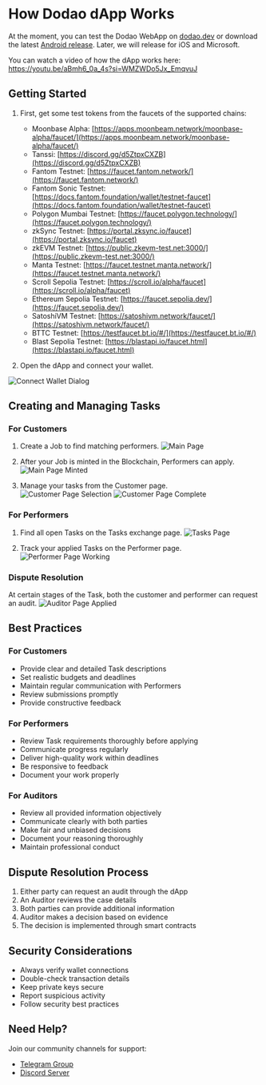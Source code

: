 # How Dodao dApp Works

At the moment, you can test the Dodao WebApp on [dodao.dev](https://dodao.dev) or download the latest [Android release](https://github.com/devopsdao/devopsdao/tags). Later, we will release for iOS and Microsoft.

You can watch a video of how the dApp works here: https://youtu.be/aBmh6_0a_4s?si=WMZWDo5Jx_EmqvuJ

## Getting Started

1. First, get some test tokens from the faucets of the supported chains:
   - Moonbase Alpha: [https://apps.moonbeam.network/moonbase-alpha/faucet/](https://apps.moonbeam.network/moonbase-alpha/faucet/)
   - Tanssi: [https://discord.gg/d5ZtpxCXZB](https://discord.gg/d5ZtpxCXZB)  
   - Fantom Testnet: [https://faucet.fantom.network/](https://faucet.fantom.network/)
   - Fantom Sonic Testnet: [https://docs.fantom.foundation/wallet/testnet-faucet](https://docs.fantom.foundation/wallet/testnet-faucet)
   - Polygon Mumbai Testnet: [https://faucet.polygon.technology/](https://faucet.polygon.technology/)
   - zkSync Testnet: [https://portal.zksync.io/faucet](https://portal.zksync.io/faucet)
   - zkEVM Testnet: [https://public.zkevm-test.net:3000/](https://public.zkevm-test.net:3000/)
   - Manta Testnet: [https://faucet.testnet.manta.network/](https://faucet.testnet.manta.network/)
   - Scroll Sepolia Testnet: [https://scroll.io/alpha/faucet](https://scroll.io/alpha/faucet)
   - Ethereum Sepolia Testnet: [https://faucet.sepolia.dev/](https://faucet.sepolia.dev/)
   - SatoshiVM Testnet: [https://satoshivm.network/faucet/](https://satoshivm.network/faucet/)
   - BTTC Testnet: [https://testfaucet.bt.io/#/](https://testfaucet.bt.io/#/)
   - Blast Sepolia Testnet: [https://blastapi.io/faucet.html](https://blastapi.io/faucet.html)

2. Open the dApp and connect your wallet.

![Connect Wallet Dialog](../img/design-prototype/connect-wallet-dialog-iphone.svg)

## Creating and Managing Tasks

### For Customers

1. Create a Job to find matching performers.
   ![Main Page](../img/design-prototype/main-page-iphone.svg)

2. After your Job is minted in the Blockchain, Performers can apply.
   ![Main Page Minted](../img/design-prototype/main-page-minted-iphone.png)

3. Manage your tasks from the Customer page.
   ![Customer Page Selection](../img/design-prototype/customer-page-selection-iphone.svg)
   ![Customer Page Complete](../img/design-prototype/customer-page-complete-iphone.svg)

### For Performers

1. Find all open Tasks on the Tasks exchange page.
   ![Tasks Page](../img/design-prototype/tasks-page-iphone.svg)

2. Track your applied Tasks on the Performer page.
   ![Performer Page Working](../img/design-prototype/performer-page-working-iphone.svg)

### Dispute Resolution

At certain stages of the Task, both the customer and performer can request an audit.
![Auditor Page Applied](../img/design-prototype/auditor-page-applied-iphone.svg)

## Best Practices

### For Customers
- Provide clear and detailed Task descriptions
- Set realistic budgets and deadlines
- Maintain regular communication with Performers
- Review submissions promptly
- Provide constructive feedback

### For Performers
- Review Task requirements thoroughly before applying
- Communicate progress regularly
- Deliver high-quality work within deadlines
- Be responsive to feedback
- Document your work properly

### For Auditors
- Review all provided information objectively
- Communicate clearly with both parties
- Make fair and unbiased decisions
- Document your reasoning thoroughly
- Maintain professional conduct

## Dispute Resolution Process

1. Either party can request an audit through the dApp
2. An Auditor reviews the case details
3. Both parties can provide additional information
4. Auditor makes a decision based on evidence
5. The decision is implemented through smart contracts

## Security Considerations

- Always verify wallet connections
- Double-check transaction details
- Keep private keys secure
- Report suspicious activity
- Follow security best practices

## Need Help?

Join our community channels for support:
- [Telegram Group](https://t.me/dodao_group)
- [Discord Server](https://discord.gg/qJwsv45QTd)
